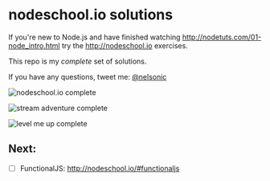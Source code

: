 # nodeschool.io solutions

If you're new to Node.js and have finished watching http://nodetuts.com/01-node_intro.html
try the http://nodeschool.io exercises.

This repo is my *complete* set of solutions.

If you have any questions, tweet me: [@nelsonic](https://twitter.com/nelsonic)

![nodeschool.io complete](http://i.imgur.com/QeAugZV.png)

![stream adventure complete](http://i.imgur.com/f7DilSZ.png)

![level me up complete](http://i.imgur.com/oAhtgpV.png)

## Next:

- [ ] FunctionalJS: http://nodeschool.io/#functionaljs